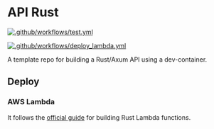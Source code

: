 # API Rust

[![.github/workflows/test.yml](https://github.com/jifalops/api-rust/actions/workflows/test.yml/badge.svg)](https://github.com/jifalops/api-rust/actions/workflows/test.yml)

[![.github/workflows/deploy_lambda.yml](https://github.com/jifalops/api-rust/actions/workflows/deploy_lambda.yml/badge.svg)](https://github.com/jifalops/api-rust/actions/workflows/deploy_lambda.yml)

A template repo for building a Rust/Axum API using a dev-container.

## Deploy

### AWS Lambda

It follows the [official guide][1] for building Rust Lambda functions.

[1]: https://docs.aws.amazon.com/serverless-application-model/latest/developerguide/building-rust.html

